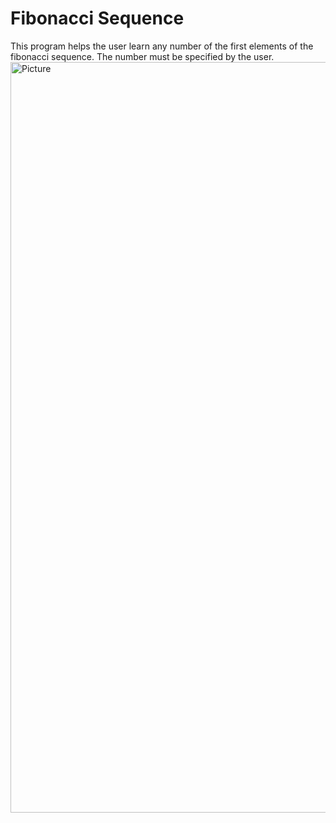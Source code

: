 # Fibonacci Sequence
This program helps the user learn any number of the first elements of the fibonacci sequence. The number must be specified by the user.
<img width="1201" alt="Picture" src="https://github.com/user-attachments/assets/5d633fd9-4d6a-4e0e-9825-9dc6cb38bbec">
